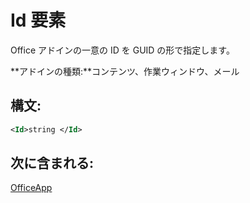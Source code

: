 
# Id 要素
Office アドインの一意の ID を GUID の形で指定します。

 **アドインの種類:**コンテンツ、作業ウィンドウ、メール


## 構文:


```XML
<Id>string </Id>
```


## 次に含まれる:

[OfficeApp](../../reference/manifest/officeapp.md)

